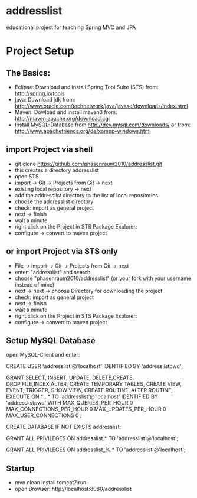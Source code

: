 addresslist
===========

educational project for teaching Spring MVC and JPA


Project Setup
=============

The Basics:
-----------
* Eclipse: Download and install Spring Tool Suite (STS) from: http://spring.io/tools
* java: Download jdk from: http://www.oracle.com/technetwork/java/javase/downloads/index.html
* Maven: Dowload and install maven3 from: http://maven.apache.org/download.cgi
* Install MySQL-Database from http://dev.mysql.com/downloads/ or from: http://www.apachefriends.org/de/xampp-windows.html

import Project via shell
------------------------ 
* git clone https://github.com/phasenraum2010/addresslist.git
* this creates a directory addresslist
* open STS
* import -> Git -> Projects from Git -> next
* existing local repository -> next
* add the addresslist directory to the list of local repositories
* choose the addresslist directory
* check: import as general project
* next -> finish
* wait a minute 
* right click on the Project in STS Package Explorer:
* configure -> convert to maven project

or import Project via STS only
------------------------------
* File -> import -> Git -> Projects from Git -> next 
* enter: "addresslist" and search
* choose "phasenraum2010/addresslist" (or your fork with your username instead of mine)
* next -> next -> choose Directory for downloading the project
* check: import as general project
* next -> finish
* wait a minute
* right click on the Project in STS Package Explorer:
* configure -> convert to maven project

Setup MySQL Database
--------------------

open MySQL-Client and enter: 

CREATE USER 'addresslist'@'localhost' IDENTIFIED BY 'addresslistpwd';

GRANT SELECT, INSERT, UPDATE, DELETE,CREATE, DROP,FILE,INDEX,ALTER, CREATE TEMPORARY TABLES, CREATE VIEW, EVENT, TRIGGER, SHOW VIEW, CREATE ROUTINE, ALTER ROUTINE, EXECUTE ON * . * TO 'addresslist'@'localhost' IDENTIFIED BY 'addresslistpwd' WITH MAX_QUERIES_PER_HOUR 0 MAX_CONNECTIONS_PER_HOUR 0 MAX_UPDATES_PER_HOUR 0 MAX_USER_CONNECTIONS 0 ;

CREATE DATABASE IF NOT EXISTS addresslist;

GRANT ALL PRIVILEGES ON addresslist.* TO 'addresslist'@'localhost';

GRANT ALL PRIVILEGES ON addresslist\_%.* TO 'addresslist'@'localhost';


Startup
-------
* mvn clean install tomcat7:run
* open Browser: http://localhost:8080/addresslist